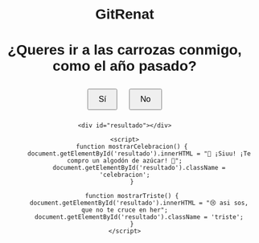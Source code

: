 # GitRenat
<!DOCTYPE html>
<html lang="es">
<head>
    <meta charset="UTF-8">
    <meta name="viewport" content="width=device-width, initial-scale=1.0">
    <title>¿Queres ir a las carrozas conmigo, como el año pasado?</title>
    <style>
        body {
            font-family: Arial, sans-serif;
            text-align: center;
            margin-top: 50px;
        }
        button {
            padding: 10px 20px;
            font-size: 16px;
            margin: 10px;
            cursor: pointer;
        }
        #resultado {
            margin-top: 20px;
            font-size: 24px;
        }
        .celebracion {
            color: green;
        }
        .triste {
            color: blue;
        }
    </style>
</head>
<body>
    <h1>¿Queres ir a las carrozas conmigo, como el año pasado?</h1>
    <button onclick="mostrarCelebracion()">Sí</button>
    <button onclick="mostrarTriste()">No</button>

    <div id="resultado"></div>

    <script>
        function mostrarCelebracion() {
            document.getElementById('resultado').innerHTML = "🎉 ¡Siuu! ¡Te compro un algodón de azúcar! 🎉";
            document.getElementById('resultado').className = 'celebracion';
        }

        function mostrarTriste() {
            document.getElementById('resultado').innerHTML = "😢 asi sos, que no te cruce en her";
            document.getElementById('resultado').className = 'triste';
        }
    </script>
</body>
</html>
